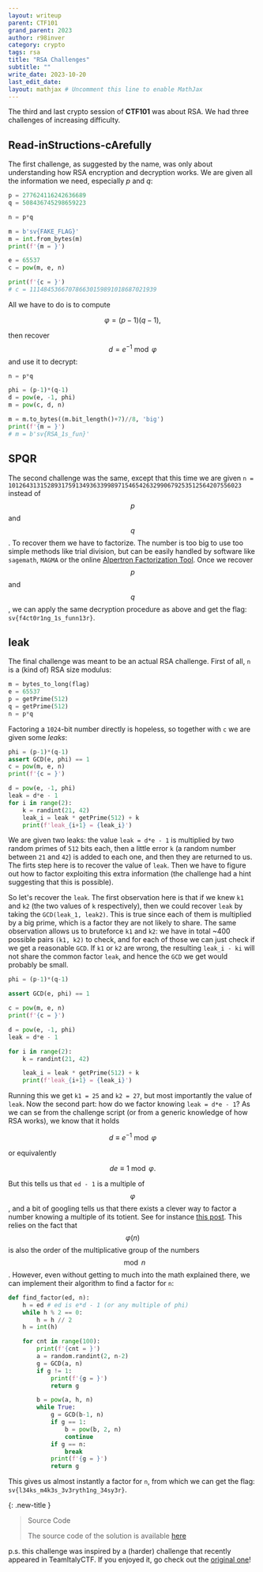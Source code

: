 ```yaml
---
layout: writeup
parent: CTF101
grand_parent: 2023
author: r98inver
category: crypto
tags: rsa
title: "RSA Challenges"
subtitle: ""
write_date: 2023-10-20
last_edit_date:
layout: mathjax # Uncomment this line to enable MathJax
---
```


The third and last crypto session of **CTF101** was about RSA. We had three challenges of increasing difficulty.

## Read-inStructions-cArefully

The first challenge, as suggested by the name, was only about understanding how RSA encryption and decryption works. We are given all the information we need, especially $p$ and $q$:

```python
p = 277624116242636689 
q = 508436745298659223

n = p*q

m = b'sv{FAKE_FLAG}'
m = int.from_bytes(m)
print(f'{m = }')

e = 65537
c = pow(m, e, n)

print(f'{c = }')
# c = 111484536670786630159891018687021939
```

All we have to do is to compute 

$$\varphi = (p-1)(q-1),$$

then recover $$d = e^{-1}\bmod \varphi$$ and use it to decrypt:

```python
n = p*q

phi = (p-1)*(q-1)
d = pow(e, -1, phi)
m = pow(c, d, n)

m = m.to_bytes((m.bit_length()+7)//8, 'big')
print(f'{m = }')
# m = b'sv{RSA_1s_fun}'
```

## SPQR

The second challenge was the same, except that this time we are given `n = 101264313152893175913493633998971546542632990679253512564207556023
` instead of $$p$$ and $$q$$. To recover them we have to factorize. The number is too big to use too simple methods like trial division, but can be easily handled by software like `sagemath`, `MAGMA` or the online [Alpertron Factorization Tool](https://www.alpertron.com.ar/ECM.HTM). Once we recover $$p$$ and $$q$$, we can apply the same decryption procedure as above and get the flag: `sv{f4ct0r1ng_1s_funn13r}`.

## leak

The final challenge was meant to be an actual RSA challenge. First of all, `n` is a (kind of) RSA size modulus:

```python
m = bytes_to_long(flag)
e = 65537
p = getPrime(512)
q = getPrime(512)
n = p*q
```

Factoring a `1024`-bit number directly is hopeless, so together with `c` we are given some *leaks*:

```python
phi = (p-1)*(q-1)
assert GCD(e, phi) == 1
c = pow(m, e, n)
print(f'{c = }')

d = pow(e, -1, phi)
leak = d*e - 1
for i in range(2):
	k = randint(21, 42)
	leak_i = leak * getPrime(512) + k
	print(f'leak_{i+1} = {leak_i}')
```

We are given two leaks: the value `leak = d*e - 1` is multiplied by two random primes of `512` bits each, then a little error `k` (a random number between `21` and `42`) is added to each one, and then they are returned to us. The firts step here is to recover the value of `leak`. Then we have to figure out how to factor exploiting this extra information (the challenge had a hint suggesting that this is possible).

So let's recover the `leak`. The first observation here is that if we knew `k1` and `k2` (the two values of `k` respectively), then we could recover `leak` by taking the `GCD(leak_1, leak2)`. This is true since each of them is multiplied by a big prime, which is a factor they are not likely to share. The same observation allows us to bruteforce `k1` and `k2`: we have in total ~400 possible pairs `(k1, k2)` to check, and for each of those we can just check if we get a reasonable `GCD`. If `k1` or `k2` are wrong, the resulting `leak_i - ki` will not share the common factor `leak`, and hence the `GCD` we get would probably be small.

```python
phi = (p-1)*(q-1)

assert GCD(e, phi) == 1

c = pow(m, e, n)
print(f'{c = }')

d = pow(e, -1, phi)
leak = d*e - 1

for i in range(2):
	k = randint(21, 42)

	leak_i = leak * getPrime(512) + k
	print(f'leak_{i+1} = {leak_i}')
```

Running this we get `k1 = 25` and `k2 = 27`, but most importantly the value of `leak`. Now the second part: how do we factor knowing `leak = d*e - 1`? As we can se from the challenge script (or from a generic knowledge of how RSA works), we know that it holds

$$ d \equiv e^{-1} \bmod \varphi$$

or equivalently

$$ de \equiv 1 \bmod \varphi.$$

But this tells us that `ed - 1` is a multiple of $$\varphi$$, and a bit of googling tells us that there exists a clever way to factor a number knowing a multiple of its totient. See for instance [this post](https://math.stackexchange.com/questions/12328/rsa-fast-factorization-of-n-if-d-and-e-are-known). This relies on the fact that $$\varphi(n)$$ is also the order of the multiplicative group of the numbers $$\mod n$$. However, even without getting to much into the math explained there, we can implement their algorithm to find a factor for `n`:

```python
def find_factor(ed, n):
	h = ed # ed is e*d - 1 (or any multiple of phi)
	while h % 2 == 0:
		h = h // 2
	h = int(h)

	for cnt in range(100):
		print(f'{cnt = }')
		a = random.randint(2, n-2)
		g = GCD(a, n)
		if g != 1:
			print(f'{g = }')
			return g

		b = pow(a, h, n)
		while True:
			g = GCD(b-1, n)
			if g == 1:
				b = pow(b, 2, n)
				continue
			if g == n:
				break
			print(f'{g = }')
			return g
```

This gives us almost instantly a factor for `n`, from which we can get the flag: `sv{l34ks_m4k3s_3v3ryth1ng_34sy3r}`.

{: .new-title }
> Source Code
>
> The source code of the solution is available [here](https://gist.github.com/r98inver/c041c72140b5512c35ae348d53a4e4d4)

p.s. this challenge was inspired by a (harder) challenge that recently appeared in TeamItalyCTF. If you enjoyed it, go check out the [original one](https://training.olicyber.it/challenges#challenge-467)!

